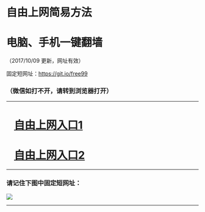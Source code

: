 ﻿# 自由上网简易方法

# 电脑、手机一键翻墙

（2017/10/09 更新，网址有效）

固定短网址：https://git.io/free99

### （微信如打不开，请转到浏览器打开）


***





# &nbsp;&nbsp; <a href="http://ft336023773.fwq-tz-1001.info/fwqtz01.html?t=100900123560 " target="_blank">自由上网入口1</a>
# &nbsp;&nbsp; <a href="http://ft1045525878.fwq-tz-1002.info/fwqtz02.html?t=10090017998 " target="_blank">自由上网入口2</a>
***

### 请记住下图中固定短网址：

<img src="https://s3-us-west-2.amazonaws.com/fwq-1001/yjfq-20170905okok.png" /> 


***

